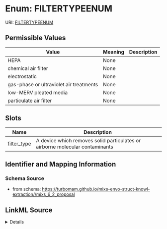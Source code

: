 # Enum: FILTERTYPEENUM



URI: [FILTERTYPEENUM](FILTERTYPEENUM)

## Permissible Values

| Value | Meaning | Description |
| --- | --- | --- |
| HEPA | None |  |
| chemical air filter | None |  |
| electrostatic | None |  |
| gas-phase or ultraviolet air treatments | None |  |
| low-MERV pleated media | None |  |
| particulate air filter | None |  |




## Slots

| Name | Description |
| ---  | --- |
| [filter_type](filter_type.md) | A device which removes solid particulates or airborne molecular contaminants |






## Identifier and Mapping Information







### Schema Source


* from schema: https://turbomam.github.io/mixs-envo-struct-knowl-extraction//mixs_6_2_proposal




## LinkML Source

<details>
```yaml
name: FILTER_TYPE_ENUM
from_schema: https://turbomam.github.io/mixs-envo-struct-knowl-extraction//mixs_6_2_proposal
rank: 1000
permissible_values:
  HEPA:
    text: HEPA
  chemical air filter:
    text: chemical air filter
  electrostatic:
    text: electrostatic
  gas-phase or ultraviolet air treatments:
    text: gas-phase or ultraviolet air treatments
  low-MERV pleated media:
    text: low-MERV pleated media
  particulate air filter:
    text: particulate air filter

```
</details>
